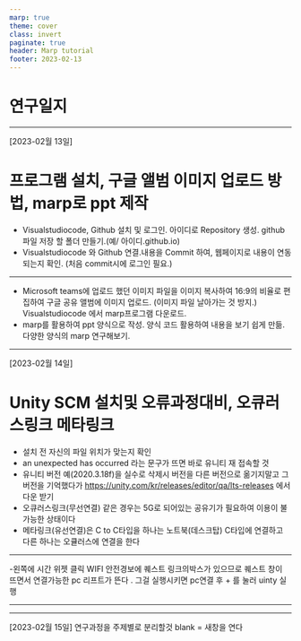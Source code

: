 ```yaml
---
marp: true
theme: cover
class: invert
paginate: true
header: Marp tutorial
footer: 2023-02-13
---
```


# 연구일지



---

[2023-02월 13일]
# 프로그램 설치, 구글 앨범 이미지 업로드 방법, marp로 ppt 제작

- Visualstudiocode, Github 설치 및 로그인.
아이디로 Repository 생성.
github 파일 저장 할 폴더 만들기.(예/ 아이디.github.io)
- Visualstudiocode 와 Github 연결.내용을 Commit 하여, 웹페이지로 내용이 연동되는지 확인. (처음 commit시에 로그인 필요.)


---
- Microsoft teams에 업로드 했던 이미지 파일을 이미지 복사하여 
16:9의 비율로 편집하여 구글 공유 앨범에 이미지 업로드. (이미지 파일 날아가는 것 방지.)
Visualstudiocode 에서 marp프로그램 다운로드.
- marp를 활용하여 ppt 양식으로 작성.
양식 코드 활용하여 내용을 보기 쉽게 만듦.
다양한 양식의 marp 연구해보기. 



---
 [2023-02월 14일]
 # Unity SCM 설치및 오류과정대비, 오큐러스링크 메타링크
 - 설치 전 자신의 파일 위치가 맞는지 확인
 - an unexpected has occurred 라는 문구가 뜨면 바로 유니티 재 접속할 것 
 - 유니티 버전 예(2020.3.18f)을 실수로 삭제시 버전을 다른 버전으로 옮기지말고 그 버전을 기억했다가 https://unity.com/kr/releases/editor/qa/lts-releases 에서 다운 받기
- 오큐러스링크(무선연결) 같은 경우는 5G로 되어있는 공유기가 필요하여 이용이 불가능한 
상태이다
- 메타링크(유선연결)은 C to C타입을 하나는 노트북(데스크탑) C타입에 연결하고 다른 하나는 오큘러스에 연결을 한다 
---


 -왼쪽에 시간 위젯 클릭 
 WIFI 안전경보에 퀘스트 링크의박스가 있으므로 퀘스트 창이 뜨면서 연결가능한 pc 리프트가 뜬다 . 그걸 실행시키면 pc연결 후 + 를 눌러 uinty 실행

 ---

---
 [2023-02월 15일]
  연구과정을 주제별로 분리할것 
  blank = 새창을 연다